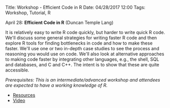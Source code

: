 Title: Workshop - Efficient Code in R
Date: 04/28/2017 12:00 
Tags: Workshop, Tutorial, R


April 28: __Efficient Code in R__ (Duncan Temple Lang)
   
It is relatively easy to write R code quickly, but harder to write quick R
code. We'll discuss some general strategies for writing faster R code and
then explore R tools for finding bottlenecks in code and how to make these
faster. We'll use one or two in-depth case studies to see the process and
reasoning you would use on code. We'll also look at alternative approaches
to making code faster by integrating other languages, e.g., the shell, SQL
and databases, and C and C++. The intent is to show that these are quite
accessible.

_Prerequisites: This is an intermediate/advanced workshop and attendees are
expected to have a working knowledge of R._

+ [Resources](http://dsi.ucdavis.edu/Workshops/EfficientR)
+ [Video](https://www.youtube.com/watch?v=tJUUevlzoj0)
